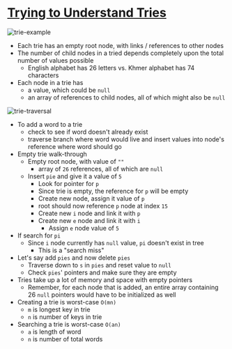 # [Trying to Understand Tries](https://medium.com/basecs/trying-to-understand-tries-3ec6bede0014)

![trie-example](https://cdn-images-1.medium.com/max/600/1*-KWorUiWCwn-a5iGw2chZg.jpeg)

* Each trie has an empty root node, with links / references to other nodes
* The number of child nodes in a tried depends completely upon the total number of values possible
  * English alphabet has 26 letters vs. Khmer alphabet has 74 characters
* Each node in a trie has
  * a value, which could be `null`
  * an array of references to child nodes, all of which might also be `null`

![trie-traversal](https://cdn-images-1.medium.com/max/600/1*sZOrNXzlQICVv5ePpav1-g.jpeg)

* To add a word to a trie
  * check to see if word doesn't already exist
  * traverse branch where word would live and insert values into node's reference where word should go
* Empty trie walk-through
  * Empty root node, with value of `""`
    * array of `26` references, all of which are `null`
  * Insert `pie` and give it a value of `5`
    * Look for pointer for `p`
    * Since trie is empty, the reference for `p` will be empty
    * Create new node, assign it value of `p`
    * root should now reference `p` node at index `15`
    * Create new `i` node and link it with `p`
    * Create new `e` node and link it with `i`
      * Assign `e` node value of `5`
* If search for `pi`
  * Since `i` node currently has `null` value, `pi` doesn't exist in tree
    * This is a "search miss"
* Let's say add `pies` and now delete `pies`
  * Traverse down to `s` in `pies` and reset value to `null`
  * Check `pies`' pointers and make sure they are empty
* Tries take up a lot of memory and space with empty pointers
  * Remember, for each node that is added, an entire array containing 26 `null` pointers would have to be initialized as well
* Creating a trie is worst-case `O(mn)`
  * `m` is longest key in trie
  * `n` is number of keys in trie
* Searching a trie is worst-case `O(an)`
  * `a` is length of word
  * `n` is number of total words
